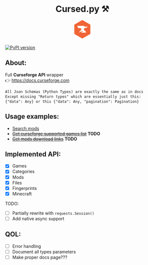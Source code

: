 <div align="center">
    <h1>Cursed.py ⚒️</h1>
    <img width="64px" alt="icon" src="./curseforge.png">
</div>

[![PyPI version](https://badge.fury.io/py/cursedpy.svg)](https://badge.fury.io/py/cursedpy)

About:
---
Full **Curseforge API** wrapper<br> 
👉 https://docs.curseforge.com<br>
```
All Json Schemas (Python Types) are exactly the same as in docs
Except missing "Return types" which are essentially just this: {"data": Any} or this {"data": Any, "pagination": Pagination}
```

Usage examples:
---
- [Search mods](./examples/search_mods/README.MD)
- [~~Get curseforge supported games list~~](./examples/games_list/README.md) **TODO**
- [~~Get mods download links~~](./examples/mods_download_links/README.md) **TODO**

Implemented API:
---
- [x] Games
- [x] Categories
- [x] Mods
- [x] Files
- [x] Fingerprints
- [x] Minecraft

TODO:
- [ ] Partially rewrite with `requests.Session()`
- [ ] Add native async support

QOL:
---
- [ ] Error handling
- [ ] Document all types parameters
- [ ] Make proper docs page???
